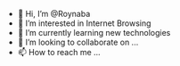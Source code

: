 - 👋 Hi, I’m @Roynaba
- 👀 I’m interested in Internet Browsing
- 🌱 I’m currently learning new technologies 
- 💞️ I’m looking to collaborate on ...
- 📫 How to reach me ...

<!---
Roynaba/Roynaba is a ✨ special ✨ repository because its `README.md` (this file) appears on your GitHub profile.
You can click the Preview link to take a look at your changes.
--->

